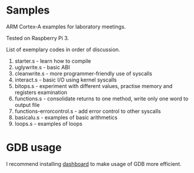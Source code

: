 # Samples
ARM Cortex-A examples for laboratory meetings.

Tested on Raspberry Pi 3.

List of exemplary codes in order of discussion.

1. starter.s - learn how to compile
2. uglywrite.s - basic ABI
3. cleanwrite.s - more programmer-friendly use of syscalls
4. interact.s - basic I/O using kernel syscalls
5. bitops.s - experiment with different values, practise memory and registers examination
6. functions.s - consolidate returns to one method, write only one word to output file
7. functions-errorcontrol.s - add error control to other syscalls
8. basicalu.s - examples of basic arithmetics
9. loops.s - examples of loops

# GDB usage
I recommend installing [dashboard] to make usage of GDB more efficient.

[dashboard]: https://github.com/cyrus-and/gdb-dashboard
